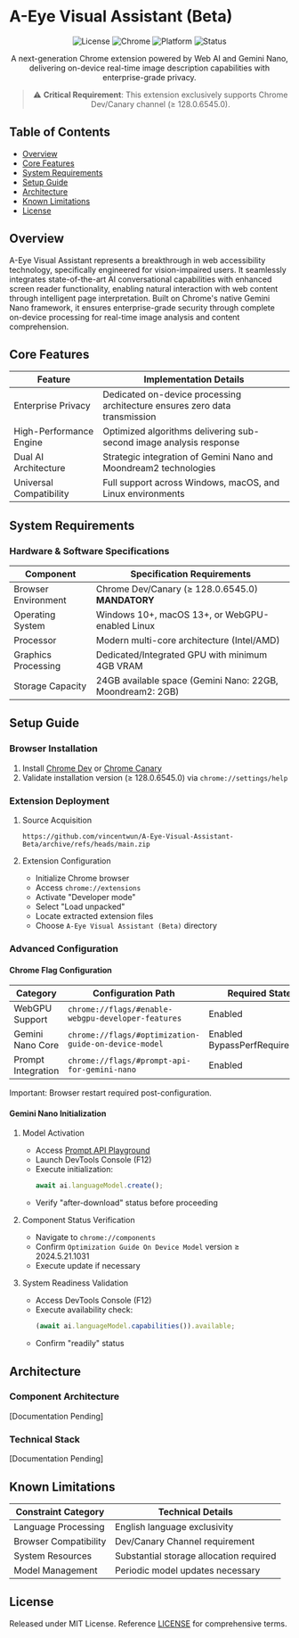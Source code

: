 # A-Eye Visual Assistant (Beta)

<div align="center">

![License](https://img.shields.io/badge/license-MIT-blue.svg)
![Chrome](https://img.shields.io/badge/Chrome--Dev%2FCanary-v128.0.6545.0%2B-green.svg)
![Platform](https://img.shields.io/badge/platform-Windows%20|%20MacOS%20|%20Linux-lightgrey)
![Status](https://img.shields.io/badge/status-beta-orange)

A next-generation Chrome extension powered by Web AI and Gemini Nano, delivering on-device real-time image description capabilities with enterprise-grade privacy.

> ⚠️ **Critical Requirement**: This extension exclusively supports Chrome Dev/Canary channel (≥ 128.0.6545.0).

</div>

## Table of Contents
- [Overview](#overview)
- [Core Features](#core-features)
- [System Requirements](#system-requirements)
- [Setup Guide](#setup-guide)
- [Architecture](#architecture)
- [Known Limitations](#known-limitations)
- [License](#license)

## Overview
A-Eye Visual Assistant represents a breakthrough in web accessibility technology, specifically engineered for vision-impaired users. It seamlessly integrates state-of-the-art AI conversational capabilities with enhanced screen reader functionality, enabling natural interaction with web content through intelligent page interpretation. Built on Chrome's native Gemini Nano framework, it ensures enterprise-grade security through complete on-device processing for real-time image analysis and content comprehension.

## Core Features

| Feature | Implementation Details |
|---------|----------------------|
| Enterprise Privacy | Dedicated on-device processing architecture ensures zero data transmission |
| High-Performance Engine | Optimized algorithms delivering sub-second image analysis response |
| Dual AI Architecture | Strategic integration of Gemini Nano and Moondream2 technologies |
| Universal Compatibility | Full support across Windows, macOS, and Linux environments |

## System Requirements

### Hardware & Software Specifications

| Component | Specification Requirements |
|-----------|--------------------------|
| Browser Environment | Chrome Dev/Canary (≥ 128.0.6545.0) **MANDATORY** |
| Operating System | Windows 10+, macOS 13+, or WebGPU-enabled Linux |
| Processor | Modern multi-core architecture (Intel/AMD) |
| Graphics Processing | Dedicated/Integrated GPU with minimum 4GB VRAM |
| Storage Capacity | 24GB available space (Gemini Nano: 22GB, Moondream2: 2GB) |

## Setup Guide

### Browser Installation
1. Install [Chrome Dev](https://www.google.com/chrome/dev/) or [Chrome Canary](https://www.google.com/chrome/canary/)
2. Validate installation version (≥ 128.0.6545.0) via `chrome://settings/help`

### Extension Deployment

1. Source Acquisition
   ```
   https://github.com/vincentwun/A-Eye-Visual-Assistant-Beta/archive/refs/heads/main.zip
   ```

2. Extension Configuration
   - Initialize Chrome browser
   - Access `chrome://extensions`
   - Activate "Developer mode"
   - Select "Load unpacked"
   - Locate extracted extension files
   - Choose `A-Eye Visual Assistant (Beta)` directory

### Advanced Configuration

#### Chrome Flag Configuration

| Category | Configuration Path | Required State |
|----------|-------------------|----------------|
| WebGPU Support | `chrome://flags/#enable-webgpu-developer-features` | Enabled |
| Gemini Nano Core | `chrome://flags/#optimization-guide-on-device-model` | Enabled BypassPerfRequirement |
| Prompt Integration | `chrome://flags/#prompt-api-for-gemini-nano` | Enabled |

Important: Browser restart required post-configuration.

#### Gemini Nano Initialization

1. Model Activation
   - Access [Prompt API Playground](https://chrome.dev/web-ai-demos/prompt-api-playground/)
   - Launch DevTools Console (F12)
   - Execute initialization:
     ```javascript
     await ai.languageModel.create();
     ```
   - Verify "after-download" status before proceeding

2. Component Status Verification
   - Navigate to `chrome://components`
   - Confirm `Optimization Guide On Device Model` version ≥ 2024.5.21.1031
   - Execute update if necessary

3. System Readiness Validation
   - Access DevTools Console (F12)
   - Execute availability check:
     ```javascript
     (await ai.languageModel.capabilities()).available;
     ```
   - Confirm "readily" status

## Architecture

### Component Architecture
[Documentation Pending]

### Technical Stack
[Documentation Pending]

## Known Limitations

| Constraint Category | Technical Details |
|--------------------|-------------------|
| Language Processing | English language exclusivity |
| Browser Compatibility | Dev/Canary Channel requirement |
| System Resources | Substantial storage allocation required |
| Model Management | Periodic model updates necessary |

## License
Released under MIT License. Reference [LICENSE](LICENSE) for comprehensive terms.
